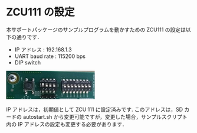 # ZCU111 の設定

本サポートパッケージのサンプルプログラムを動かすための ZCU111 の設定は以下の通りです．

- IP アドレス : 192.168.1.3
- UART baud rate : 115200 bps
- DIP switch 

![DIP switch](images/zcu111-dip-switch.jpg)

IP アドレスは，初期値として ZCU 111 に設定済みです.
このアドレスは，SD カードの autostart.sh から変更可能ですが，変更した場合，サンプルスクリプト内の IP アドレスの設定も変更する必要があります．
